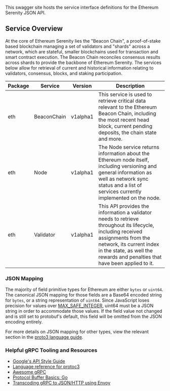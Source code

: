 This swagger site hosts the service interface definitions for the Ethereum Serenity JSON API.

## Service Overview

At the core of Ethereum Serenity lies the "Beacon Chain", a proof-of-stake based blockchain managing a set of validators and "shards" across a network, which are stateful, smaller blockchains used for transaction and smart contract execution. The Beacon Chain reconciles consensus results across shards to provide the backbone of Ethereum Serenity. The services below allow for retrieval of current and historical information relating to validators, consensus, blocks, and staking participation.

| Package | Service     | Version  | Description                                                                                                                                                                                                                                |
| ------- | ----------- | -------- | ------------------------------------------------------------------------------------------------------------------------------------------------------------------------------------------------------------------------------------------ |
| eth     | BeaconChain | v1alpha1 | This service is used to retrieve critical data relevant to the Ethereum Beacon Chain, including the most recent head block, current pending deposits, the chain state and more.                                                            |
| eth     | Node        | v1alpha1 | The Node service returns information about the Ethereum node itself, including versioning and general information as well as network sync status and a list of services currently implemented on the node.                                 |
| eth     | Validator   | v1alpha1 | This API provides the information a validator needs to retrieve throughout its lifecycle, including received assignments from the network, its current index in the state, as well the rewards and penalties that have been applied to it. |

### JSON Mapping

The majority of field primitive types for Ethereum are either `bytes` or `uint64`. The canonical JSON mapping for those fields are a Base64 encoded string for `bytes`, or a string representation of `uint64`. Since JavaScript loses precision for values over [MAX_SAFE_INTEGER](https://developer.mozilla.org/en-US/docs/Web/JavaScript/Reference/Global_Objects/Number/MAX_SAFE_INTEGER), uint64 must be a JSON string in order to accommodate those values. If the field value not changed and is still set to protobuf's default, this field will be omitted from the JSON encoding entirely.

For more details on JSON mapping for other types, view the relevant section in the [proto3 language guide](https://developers.google.com/protocol-buffers/docs/proto3#json).

### Helpful gRPC Tooling and Resources

- [Google's API Style Guide](https://cloud.google.com/apis/design/)
- [Language reference for protoc3](https://developers.google.com/protocol-buffers/docs/proto3)
- [Awesome gRPC](https://github.com/grpc-ecosystem/awesome-grpc)
- [Protocol Buffer Basics: Go](https://developers.google.com/protocol-buffers/docs/gotutorial)
- [Transcoding gRPC to JSON/HTTP using Envoy](https://blog.jdriven.com/2018/11/transcoding-grpc-to-http-json-using-envoy/)